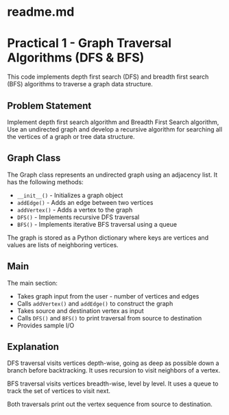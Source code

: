 # readme.md

# Practical 1 - Graph Traversal Algorithms (DFS & BFS)

This code implements depth first search (DFS) and breadth first search (BFS) algorithms to traverse a graph data structure.

## Problem Statement

Implement depth first search algorithm and Breadth First Search algorithm, Use an undirected graph and develop a recursive algorithm for searching all the vertices of a graph or tree data structure.

## Graph Class

The Graph class represents an undirected graph using an adjacency list. It has the following methods:

- `__init__()` - Initializes a graph object
- `addEdge()` - Adds an edge between two vertices
- `addVertex()` - Adds a vertex to the graph
- `DFS()` - Implements recursive DFS traversal
- `BFS()` - Implements iterative BFS traversal using a queue

The graph is stored as a Python dictionary where keys are vertices and values are lists of neighboring vertices.

## Main

The main section:

- Takes graph input from the user - number of vertices and edges
- Calls `addVertex()` and `addEdge()` to construct the graph
- Takes source and destination vertex as input
- Calls `DFS()` and `BFS()` to print traversal from source to destination
- Provides sample I/O

## Explanation

DFS traversal visits vertices depth-wise, going as deep as possible down a branch before backtracking. It uses recursion to visit neighbors of a vertex.

BFS traversal visits vertices breadth-wise, level by level. It uses a queue to track the set of vertices to visit next.

Both traversals print out the vertex sequence from source to destination.

